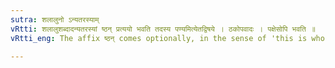 ```yaml
---
sutra: शलालुनो ऽन्यतरस्याम्
vRtti: शलालुशब्दादन्यतरस्यां ष्ठन् प्रत्ययो भवति तदस्य पण्यमित्येतद्विषये । ठकोपवादः । पक्षेसोपि भवति ॥
vRtti_eng: The affix ष्ठन् comes optionally, in the sense of 'this is whose saleable commodity' after the word '_salalun_'.

---
```

